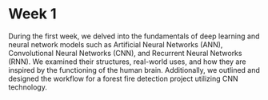 # Week 1


During the first week, we delved into the fundamentals of deep learning and neural network models such as Artificial Neural Networks (ANN), Convolutional Neural Networks (CNN), and Recurrent Neural Networks (RNN). We examined their structures, real-world uses, and how they are inspired by the functioning of the human brain. Additionally, we outlined and designed the workflow for a forest fire detection project utilizing CNN technology.
